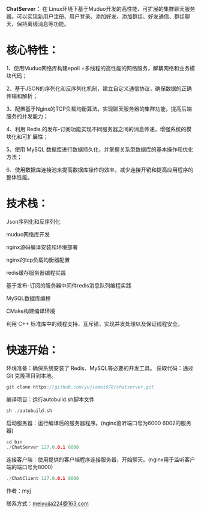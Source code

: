 **ChatServer：**
在 Linux环境下基于Muduo开发的高性能、可扩展的集群聊天服务器。可以实现新用户注册、用户登录、添加好友、添加群组、好友通信、群组聊天、保持离线消息等功能。



# 核心特性：

1、使用Muduo网络库构建epoll +多线程的高性能的网络服务，解耦网络和业务模块代码；

2、基于JSON的序列化和反序列化机制，建立自定义通信协议，确保数据的正确传输和解析；

3、配置基于Nginx的TCP负载均衡算法，实现聊天服务器的集群功能，提高后端服务的并发能力；

4、利用 Redis 的发布-订阅功能实现不同服务器之间的消息传递，增强系统的模块化和可扩展性；

5、使用 MySQL 数据库进行数据持久化，并掌握关系型数据库的基本操作和优化方法；

6、使用数据库连接池来提高数据库操作的效率，减少连接开销和提高应用程序的整体性能。



# 技术栈：

Json序列化和反序列化

muduo网络库开发

nginx源码编译安装和环境部署

nginx的tcp负载均衡器配置

redis缓存服务器编程实践

基于发布-订阅的服务器中间件redis消息队列编程实践

MySQL数据库编程

CMake构建编译环境

利用 C++ 标准库中的线程支持、互斥锁，实现并发处理以及保证线程安全。




# 快速开始：

环境准备：确保系统安装了 Redis、MySQL等必要的开发工具。
获取代码：通过 Git 克隆项目到本地。

```c++
git clone https://github.com/yujiamei678/chatserver.git
```

编译项目：运行autobuild.sh脚本文件

```c++
sh ./autobuild.sh
```

启动服务器：运行编译后的服务器程序。(nginx监听端口号为6000 6002的服务器)

```c++
cd bin
./ChatServer 127.0.0.1 6000
```

连接客户端：使用提供的客户端程序连接服务器，开始聊天。(nginx用于监听客户端的端口号为8000)

```c++
./ChatClient 127.0.0.1 8000
```
作者：myj

联系方式：meiyujia224@163.com
